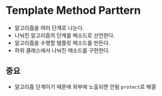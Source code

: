 # Template Method Parttern

* 알고리즘을 여러 단계로 나눈다.
* 나눠진 알고리즘의 단계를 메소드로 선언한다.
* 알고리즘을 수행할 템플릿 메소드를 만든다.
* 하위 클래스에서 나눠진 메소드를 구현한다.

## 중요
* 알고리즘 단계이기 때문에 외부에 노출되면 안됨 `protect`로 해결

